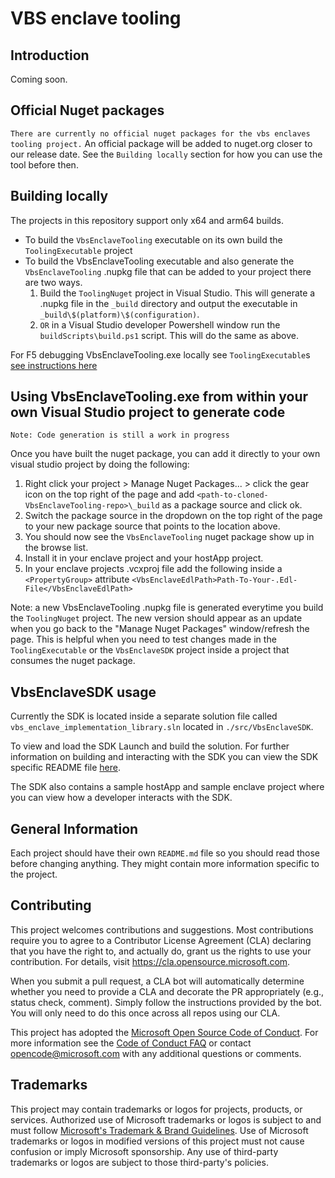 VBS enclave tooling
================

Introduction
------------
Coming soon.

Official Nuget packages
------------
`There are currently no official nuget packages for the vbs enclaves tooling project.`
An official package will be added to nuget.org closer to our release date. See the 
`Building locally` section for how you can use the tool before then.

Building locally
------------
The projects in this repository support only x64 and arm64 builds. 

- To build the `VbsEnclaveTooling` executable on its own build the `ToolingExecutable` project
- To build the VbsEnclaveTooling executable and also generate the `VbsEnclaveTooling` .nupkg file 
  that can be added to your project there are two ways.
  1. Build the `ToolingNuget` project in Visual Studio. This will generate a .nupkg
     file in the `_build` directory and output the executable in `_build\$(platform)\$(configuration)`.
  1. `OR` in a Visual Studio developer Powershell window run the `buildScripts\build.ps1` 
     script. This will do the same as above.

For F5 debugging VbsEnclaveTooling.exe locally see `ToolingExecutable`s
[see instructions here](./src/ToolingExecutable/README.md)


Using VbsEnclaveTooling.exe from within your own Visual Studio project to generate code
------------
`Note: Code generation is still a work in progress`

Once you have built the nuget package, you can add it directly to your own visual studio
project by doing the following:

1. Right click your project > Manage Nuget Packages... > click the gear icon on the top right
   of the page and add `<path-to-cloned-VbsEnclaveTooling-repo>\_build` as a package source and click ok.
1. Switch the package source in the dropdown on the top right of the page to
   your new package source that points to the location above.
1. You should now see the `VbsEnclaveTooling` nuget package show up in the browse list.
1. Install it in your enclave project and your hostApp project.
1. In your enclave projects .vcxproj file add the following inside a `<PropertyGroup>` attribute
   `<VbsEnclaveEdlPath>Path-To-Your-.Edl-File</VbsEnclaveEdlPath>`

Note: a new VbsEnclaveTooling .nupkg file is generated everytime you build the `ToolingNuget`
project. The new version should appear as an update when you go back to the "Manage Nuget Packages"
window/refresh the page. This is helpful when you need to test changes made in the `ToolingExecutable`
or the `VbsEnclaveSDK` project inside a project that consumes the nuget package.

VbsEnclaveSDK usage
------------
Currently the SDK is located inside a separate solution file called `vbs_enclave_implementation_library.sln` 
located in `./src/VbsEnclaveSDK`.

To view and load the SDK Launch and build the solution. For further information on building and interacting
with the SDK you can view the SDK specific README file [here](./src/VbsEnclaveSDK/README.md).

The SDK also contains a sample hostApp and sample enclave project where you can view how a developer interacts
with the SDK.

General Information
------------

Each project should have their own `README.md` file so you should read those
before changing anything. They might contain more information specific to the project.

Contributing
------------

This project welcomes contributions and suggestions.  Most contributions require you to agree to a
Contributor License Agreement (CLA) declaring that you have the right to, and actually do, grant us
the rights to use your contribution. For details, visit https://cla.opensource.microsoft.com.

When you submit a pull request, a CLA bot will automatically determine whether you need to provide
a CLA and decorate the PR appropriately (e.g., status check, comment). Simply follow the instructions
provided by the bot. You will only need to do this once across all repos using our CLA.

This project has adopted the [Microsoft Open Source Code of Conduct](https://opensource.microsoft.com/codeofconduct/).
For more information see the [Code of Conduct FAQ](https://opensource.microsoft.com/codeofconduct/faq/) or
contact [opencode@microsoft.com](mailto:opencode@microsoft.com) with any additional questions or comments.

Trademarks
------------
This project may contain trademarks or logos for projects, products, or services. Authorized use of Microsoft 
trademarks or logos is subject to and must follow 
[Microsoft's Trademark & Brand Guidelines](https://www.microsoft.com/en-us/legal/intellectualproperty/trademarks/usage/general).
Use of Microsoft trademarks or logos in modified versions of this project must not cause confusion or imply Microsoft sponsorship.
Any use of third-party trademarks or logos are subject to those third-party's policies.
